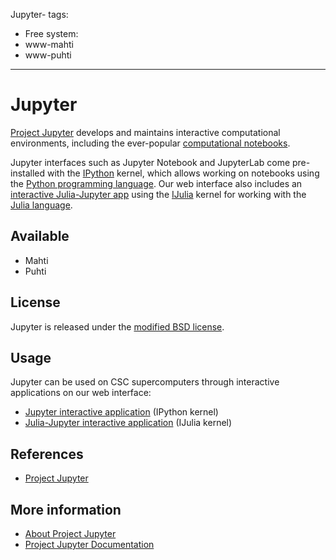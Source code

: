 Jupyter-
tags:
  - Free
system:
  - www-mahti
  - www-puhti
---

# Jupyter

[Project Jupyter](https://jupyter.org/) develops and maintains interactive
computational environments, including the ever-popular
[computational notebooks](https://docs.jupyter.org/en/latest/#what-is-a-notebook).

Jupyter interfaces such as Jupyter Notebook and JupyterLab come pre-installed
with the [IPython](https://ipython.readthedocs.io/en/stable/index.html)
kernel, which allows working on notebooks using the
[Python programming language](./python.md). Our web interface also includes an
[interactive Julia-Jupyter app](../computing/webinterface/julia-on-jupyter.md)
using the [IJulia](https://github.com/JuliaLang/IJulia.jl)
kernel for working with the [Julia language](./julia.md). 

## Available

  - Mahti
  - Puhti

## License

Jupyter is released under the [modified BSD
license](https://opensource.org/licenses/BSD-3-Clause).

## Usage

Jupyter can be used on CSC supercomputers through interactive applications
on our web interface:

* [Jupyter interactive application](../computing/webinterface/jupyter.md)
  (IPython kernel)
* [Julia-Jupyter interactive application](../computing/webinterface/julia-on-jupyter.md) (IJulia kernel)

## References

- [Project Jupyter](https://jupyter.org/)

## More information

- [About Project Jupyter](https://jupyter.org/about)
- [Project Jupyter Documentation](https://docs.jupyter.org/en/latest/)
